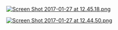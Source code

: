 [![Screen Shot 2017-01-27 at 12.45.18.png](https://s28.postimg.org/qwnk2bc31/Screen_Shot_2017_01_27_at_12_45_18.png)](https://postimg.org/image/mniu058tl/)

[![Screen Shot 2017-01-27 at 12.44.50.png](https://s28.postimg.org/i2q1mdx3h/Screen_Shot_2017_01_27_at_12_44_50.png)](https://postimg.org/image/pvgped32h/)
